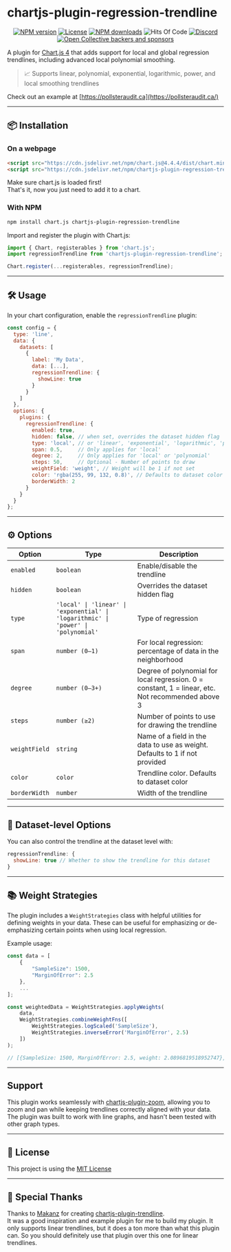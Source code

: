 # chartjs-plugin-regression-trendline

<div align="center">

[![NPM version](https://img.shields.io/npm/v/chartjs-plugin-regression-trendline.svg)](https://npmjs.org/package/chartjs-plugin-regression-trendline)
[![License](http://img.shields.io/badge/license-MIT-blue.svg)](https://github.com/PollsterAudit/chartjs-plugin-regression-trendline/blob/master/LICENSE)
[![NPM downloads](https://img.shields.io/npm/dm/chartjs-plugin-regression-trendline.svg)](https://npmjs.org/package/chartjs-plugin-regression-trendline)
![Hits Of Code](https://hitsofcode.com/github/pollsteraudit/chartjs-plugin-regression-trendline?branch=main)
[![Discord](https://img.shields.io/discord/1359947804981858324?logo=discord)](https://discord.gg/6grVnjE3DC)
[![Open Collective backers and sponsors](https://img.shields.io/opencollective/all/pollster-audit)](https://opencollective.com/pollster-audit)

</div>

A plugin for [Chart.js 4](https://www.chartjs.org/) that adds support for local and global regression trendlines, including advanced local polynomial smoothing.

> 📈 Supports linear, polynomial, exponential, logarithmic, power, and local smoothing trendlines  

Check out an example at [https://pollsteraudit.ca](https://pollsteraudit.ca/)  

---

## 📦 Installation

### On a webpage

```html
<script src="https://cdn.jsdelivr.net/npm/chart.js@4.4.4/dist/chart.min.js"></script>
<script src="https://cdn.jsdelivr.net/npm/chartjs-plugin-regression-trendline/dist/chartjs-plugin-regression-trendline.min.js"></script>
```
Make sure chart.js is loaded first!  
That's it, now you just need to add it to a chart.

### With NPM

```bash
npm install chart.js chartjs-plugin-regression-trendline
```

Import and register the plugin with Chart.js:

```js
import { Chart, registerables } from 'chart.js';
import regressionTrendline from 'chartjs-plugin-regression-trendline';

Chart.register(...registerables, regressionTrendline);
```

---

## 🛠️ Usage

In your chart configuration, enable the `regressionTrendline` plugin:

```js
const config = {
  type: 'line',
  data: {
    datasets: [
      {
        label: 'My Data',
        data: [...],
        regressionTrendline: {
          showLine: true
        }
      }
    ]
  },
  options: {
    plugins: {
      regressionTrendline: {
        enabled: true,
        hidden: false, // when set, overrides the dataset hidden flag
        type: 'local', // or 'linear', 'exponential', 'logarithmic', 'power', 'polynomial'
        span: 0.5,     // Only applies for 'local'
        degree: 2,     // Only applies for 'local' or 'polynomial'
        steps: 50,     // Optional - Number of points to draw
        weightField: 'weight', // Weight will be 1 if not set
        color: 'rgba(255, 99, 132, 0.8)', // Defaults to dataset color if not set
        borderWidth: 2
      }
    }
  }
};
```

---

## ⚙️ Options

| Option        | Type                                                                               | Description                                                                                       |
|---------------|------------------------------------------------------------------------------------|---------------------------------------------------------------------------------------------------|
| `enabled`     | `boolean`                                                                          | Enable/disable the trendline                                                                      |
| `hidden`      | `boolean`                                                                          | Overrides the dataset hidden flag                                                                 |
| `type`        | `'local' \| 'linear' \| 'exponential' \| 'logarithmic' \| 'power' \| 'polynomial'` | Type of regression                                                                                |
| `span`        | `number (0–1)`                                                                     | For local regression: percentage of data in the neighborhood                                      |
| `degree`      | `number (0–3+)`                                                                    | Degree of polynomial for local regression. 0 = constant, 1 = linear, etc. Not recommended above 3 |
| `steps`       | `number (≥2)`                                                                      | Number of points to use for drawing the trendline                                                 |
| `weightField` | `string`                                                                           | Name of a field in the data to use as weight. Defaults to 1 if not provided                       |
| `color`       | `color`                                                                            | Trendline color. Defaults to dataset color                                                        |
| `borderWidth` | `number`                                                                           | Width of the trendline                                                                            |

---

## 🎯 Dataset-level Options

You can also control the trendline at the dataset level with:

```js
regressionTrendline: {
  showLine: true // Whether to show the trendline for this dataset
}
```

---

## 📚 Weight Strategies

The plugin includes a `WeightStrategies` class with helpful utilities for defining weights in your data. These can be useful for emphasizing or de-emphasizing certain points when using local regression.

Example usage:

```js
const data = [
    {
        "SampleSize": 1500,
        "MarginOfError": 2.5
    },
    ...
];

const weightedData = WeightStrategies.applyWeights(
    data,
    WeightStrategies.combineWeightFns([
        WeightStrategies.logScaled('SampleSize'),
        WeightStrategies.inverseError('MarginOfError', 2.5)
    ])
);

// [{SampleSize: 1500, MarginOfError: 2.5, weight: 2.0896819518952747},...]
```

---

## Support

This plugin works seamlessly with [chartjs-plugin-zoom](https://www.chartjs.org/chartjs-plugin-zoom/latest/), allowing you to zoom and pan while keeping trendlines correctly aligned with your data.    
The plugin was built to work with line graphs, and hasn't been tested with other graph types.

---

## 📜 License

This project is using the [MIT License](https://github.com/PollsterAudit/chartjs-plugin-regression-trendline/blob/master/LICENSE)

---

## 🙏 Special Thanks

Thanks to [Makanz](https://github.com/Makanz/chartjs-plugin-trendline/) for creating [chartjs-plugin-trendline](https://github.com/Makanz/chartjs-plugin-trendline/).  
It was a good inspiration and example plugin for me to build my plugin.
It only supports linear trendlines, but it does a ton more than what this plugin can. So you should definitely use that plugin over this one for linear trendlines.